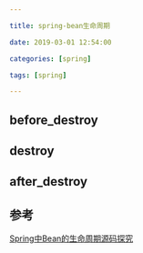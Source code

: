 ```yaml
---

title: spring-bean生命周期

date: 2019-03-01 12:54:00

categories: [spring]

tags: [spring]

---
```






<!--more-->



## before_destroy


## destroy


## after_destroy





## 参考

[Spring中Bean的生命周期源码探究](https://www.jianshu.com/p/0c8a1b5e3808)
